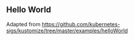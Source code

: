 ## Hello World

Adapted from https://github.com/kubernetes-sigs/kustomize/tree/master/examples/helloWorld
